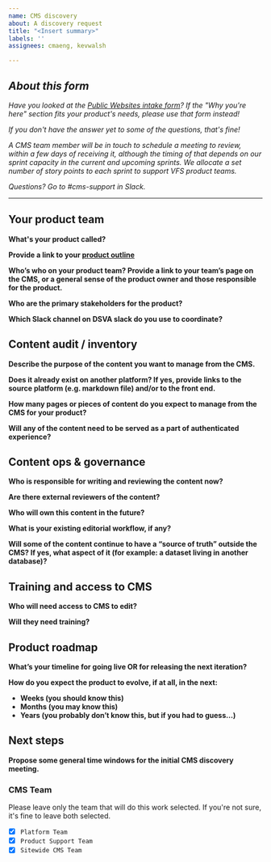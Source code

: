 ```yaml
---
name: CMS discovery
about: A discovery request
title: "<Insert summary>"
labels: ''
assignees: cmaeng, kevwalsh

---
```


## *About this form*

*Have you looked at the [Public Websites intake form](https://github.com/department-of-veterans-affairs/va.gov-team/issues/new?assignees=lunascoop&labels=vsa-public-websites%2C+vsa%2C+vsa-public-websites-intake%2C+needs-grooming%2C+Epic&template=public-websites-intake.md&title=%3CType+of+Request%3E+from+%3CTeam%3E)? If the "Why you're here" section fits your product's needs, please use that form instead!*

*If you don't have the answer yet to some of the questions, that's fine!*

*A CMS team member will be in touch to schedule a meeting to review, within a few days of receiving it, although the timing of that depends on our sprint capacity in the current and upcoming sprints. We allocate a set number of story points to each sprint to support VFS product teams.*

*Questions? Go to #cms-support in Slack.*

----

## Your product team

**What's your product called?**

**Provide a link to your [product outline](https://github.com/department-of-veterans-affairs/va.gov-team/blob/master/platform/product-management/product-outline-template.md)**

**Who’s who on your product team? Provide a link to your team’s page on the CMS, or a general sense of the product owner and those responsible for the product.**

**Who are the primary stakeholders for the product?**

**Which Slack channel on DSVA slack do you use to coordinate?**

## Content audit / inventory

**Describe the purpose of the content you want to manage from the CMS.**

**Does it already exist on another platform? If yes, provide links to the source platform (e.g. markdown file) and/or to the front end.**

**How many pages or pieces of content do you expect to manage from the CMS for your product?**

**Will any of the content need to be served as a part of authenticated experience?**

## Content ops & governance

**Who is responsible for writing and reviewing the content now?**

**Are there external reviewers of the content?**

**Who will own this content in the future?**

**What is your existing editorial workflow, if any?**

**Will some of the content continue to have a “source of truth” outside the CMS? If yes, what aspect of it (for example: a dataset living in another database)?**

## Training and access to CMS

**Who will need access to CMS to edit?**

**Will they need training?**

## Product roadmap

**What’s your timeline for going live OR for releasing the next iteration?**

**How do you expect the product to evolve, if at all, in the next:**

- **Weeks (you should know this)**
- **Months (you may know this)**
- **Years (you probably don’t know this, but if you had to guess…)**

## Next steps

**Propose some general time windows for the initial CMS discovery meeting.**

### CMS Team

Please leave only the team that will do this work selected. If you're not sure, it's fine to leave both selected.

- [x] `Platform Team`
- [x] `Product Support Team`
- [x] `Sitewide CMS Team`
